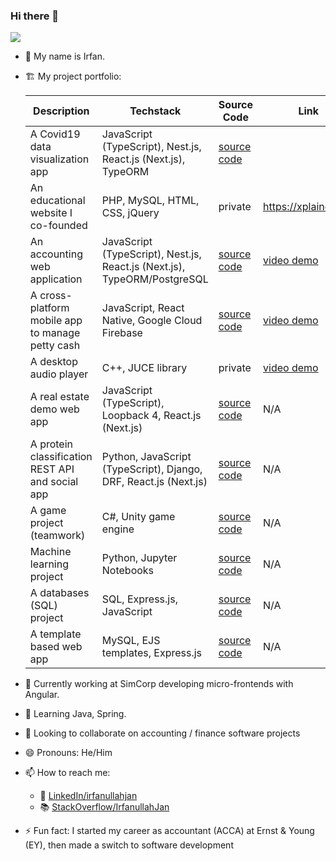 ### Hi there 👋

<a href="https://stackoverflow.com/users/975164/irfanullah-jan">
  <img src="https://stackoverflow-card.vercel.app/?userID=975164" />
</a>

- 🪪 My name is Irfan.
- 🏗️ My project portfolio:

  | Description | Techstack | Source Code | Link |
  | --- | --- | --- | --- |
  | A Covid19 data visualization app | JavaScript (TypeScript), Nest.js, React.js (Next.js), TypeORM | [source code](https://github.com/irfanullahjan/covid-data) |  |
  | An educational website I co-founded | PHP, MySQL, HTML, CSS, jQuery | private | https://xplaind.com |
  | An accounting web application | JavaScript (TypeScript), Nest.js, React.js (Next.js), TypeORM/PostgreSQL | [source code](https://github.com/irfanullahjan/debit-credit) | [video demo](https://www.youtube.com/watch?v=Fp8RyL1rRQI) |
  | A cross-platform mobile app to manage petty cash | JavaScript, React Native, Google Cloud Firebase | [source code](https://github.com/irfanullahjan/cm3050-mobile-development) | [video demo](https://www.youtube.com/watch?v=p3Rfab8EipA) |
  | A desktop audio player | C++, JUCE library | private | [video demo](https://www.youtube.com/watch?v=CjjR4VaoARI) |
  | A real estate demo web app | JavaScript (TypeScript), Loopback 4, React.js (Next.js) | [source code](https://github.com/irfanullahjan/cm2020-agile-software-projects) | N/A |
  | A protein classification REST API and social app | Python, JavaScript (TypeScript), Django, DRF, React.js (Next.js) | [source code](https://github.com/irfanullahjan/cm3035-advanced-web-development) | N/A |
  | A game project (teamwork) | C#, Unity game engine | [source code](https://github.com/irfanullahjan/cm3030-game-development) | N/A |
  | Machine learning project | Python, Jupyter Notebooks | [source code](https://github.com/irfanullahjan/cm3015-machine-learning-and-neural-networks) | N/A |
  | A databases (SQL) project | SQL, Express.js, JavaScript | [source code](https://github.com/irfanullahjan/cm3010-databases-and-advanced-data-techniques) | N/A |
  | A template based web app | MySQL, EJS templates, Express.js | [source code](https://github.com/irfanullahjan/cm2040-databases-networks-web) | N/A |

- 🔭 Currently working at SimCorp developing micro-frontends with Angular.
- 🌱 Learning Java, Spring.
- 👯 Looking to collaborate on accounting / finance software projects
- 😄 Pronouns: He/Him
- 📫 How to reach me:
  - 🔗 [LinkedIn/irfanullahjan](https://www.linkedin.com/in/irfanullahjan/)
  - 📚 [StackOverflow/IrfanullahJan](https://stackoverflow.com/users/975164/irfanullah-jan)
- ⚡ Fun fact: I started my career as accountant (ACCA) at Ernst & Young (EY), then made a switch to software development
